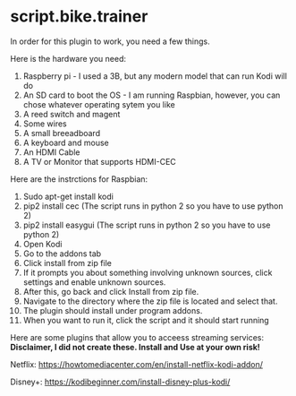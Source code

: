 # script.bike.trainer

In order for this plugin to work, you need a few things.

Here is the hardware you need:
1) Raspberry pi - I used a 3B, but any modern model that can run Kodi will do
2) An SD card to boot the OS - I am running Raspbian, however, you can chose whatever operating sytem you like
3) A reed switch and magent
4) Some wires
5) A small breeadboard
6) A keyboard and mouse
7) An HDMI Cable
8) A TV or Monitor that supports HDMI-CEC

Here are the instrctions for Raspbian:
1) Sudo apt-get install kodi
2) pip2 install cec (The script runs in python 2 so you have to use python 2)
3) pip2 install easygui (The script runs in python 2 so you have to use python 2)
4) Open Kodi
7) Go to the addons tab
8) Click install from zip file 
9) If it prompts you about something involving unknown sources, click settings and enable unknown sources.
10) After this, go back and click Install from zip file.
11) Navigate to the directory where the zip file is located and select that.
12) The plugin should install under program addons.
13) When you want to run it, click the script and it should start running


Here are some plugins that allow you to acceess streaming services:
**Disclaimer, I did not create these. Install and Use at your own risk!**

Netflix: https://howtomediacenter.com/en/install-netflix-kodi-addon/

Disney+: https://kodibeginner.com/install-disney-plus-kodi/
